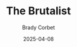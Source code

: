 ---
title: The Brutalist
subtitle: Brady Corbet
year: 2024
type: Movie
tags: [{name: "Best of 2024", rank: 7}]
image: ./images/the-brutalist.webp
date: 2025-04-08
link: https://www.themoviedb.org/movie/549509-the-brutalist
---